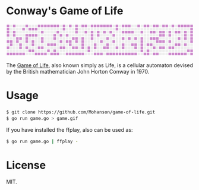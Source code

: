 # Conway's Game of Life

![img](./res/example.gif)

The [Game of Life](https://en.wikipedia.org/wiki/Conway%27s_Game_of_Life), also known simply as Life, is a cellular automaton devised by the British mathematician John Horton Conway in 1970.

# Usage

```sh
$ git clone https://github.com/Mohanson/game-of-life.git
$ go run game.go > game.gif
```

If you have installed the ffplay, also can be used as:

```sh
$ go run game.go | ffplay -
```

# License

MIT.
